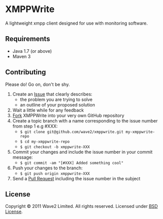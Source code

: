 XMPPWrite
==============

A lightweight xmpp client designed for use with monitoring software.

Requirements
------------

* Java 1.7 (or above)
* Maven 3

Contributing
------------

Please do! Go on, don't be shy.

1. Create an [Issue] that clearly describes:
     * the problem you are trying to solve
     * an outline of your proposed solution
2. Wait a little while for any feedback
3. [Fork] XMPPWrite into your very own GitHub repository
4. Create a topic branch with a name corresponding to the issue number
   from step 1 e.g #XXX:
     * `$ git clone git@github.com/wave2/xmppwrite.git my-xmppwrite-repo`
     * `$ cd my-xmppwrite-repo`
     * `$ git checkout -b xmppwrite-XXX`
5. Commit your changes and include the issue number in your
   commit message:
     * `$ git commit -am "[#XXX] Added something cool"`
6. Push your changes to the branch:
     * `$ git push origin xmppwrite-XXX`
7. Send a [Pull Request] including the issue number in the subject

License
-------

Copyright &copy; 2011 Wave2 Limited. All rights reserved. Licensed under [BSD License].

[BSD License]: https://github.com/wave2/xmppwrite/raw/master/LICENSE
[Fork]: http://help.github.com/fork-a-repo
[Issue]: https://github.com/wave2/xmppwrite/issues
[Pull Request]: http://help.github.com/pull-requests
